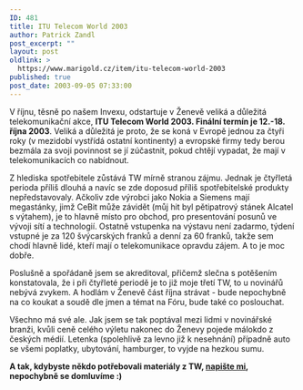 ```yaml
---
ID: 481
title: ITU Telecom World 2003
author: Patrick Zandl
post_excerpt: ""
layout: post
oldlink: >
  https://www.marigold.cz/item/itu-telecom-world-2003
published: true
post_date: 2003-09-05 07:33:00
---
```

<p>
V říjnu, těsně po našem Invexu, odstartuje v Ženevě veliká a důležitá telekomunikační akce, <STRONG>ITU Telecom World 2003. Finální termín je 12.-18. října 2003</STRONG>. Veliká a důležitá je proto, že se koná v Evropě jednou za čtyři roky (v mezidobí vystřídá ostatní kontinenty) a evropské firmy tedy berou bezmála za svoji povinnost se jí zúčastnit, pokud chtějí vypadat, že mají v telekomunikacích co nabídnout. </p>

<p>
Z hlediska spotřebitele zůstává TW mírně stranou zájmu. Jednak je čtyřletá perioda příliš dlouhá a navíc se zde doposud příliš spotřebitelské produkty nepředstavovaly. Ačkoliv zde výrobci jako Nokia a Siemens mají megastánky, jimž CeBit může závidět (můj hit byl pětipatrový stánek Alcatel s výtahem), je to hlavně místo pro obchod, pro presentování posunů ve vývoji sítí a technologií. Ostatně vstupenka na výstavu není zadarmo, týdení vstupné je za 120 švýcarských franků a denní za 60 franků, takže sem chodí hlavně lidé, kteří mají o telekomunikace opravdu zájem. A to je moc dobře. </p>

<p>
Poslušně a spořádaně jsem se akreditoval, přičemž slečna s potěšením konstatovala, že i při čtyřleté periodě je to již moje třetí TW, to u novinářů nebývá zvykem. A hodlám v Ženevě část října strávat - bude nepochybně na co koukat a soudě dle jmen a témat na Fóru, bude také co poslouchat. </p>

<p>
Všechno má své ale. Jak jsem se tak poptával mezi lidmi v novinářské branži, kvůli ceně celého výletu nakonec do Ženevy pojede málokdo z českých médií. Letenka (spolehlivě za levno již k nesehnání) případně auto se všemi poplatky, ubytování, hamburger, to vyjde na hezkou sumu. </p>

<p>
<STRONG>A tak, kdybyste někdo potřebovali materiály z TW, </STRONG><A href="mailto:marigold@marigold.cz"><STRONG>napište mi</STRONG></A><STRONG>, nepochybně se domluvíme :)</STRONG></p>
